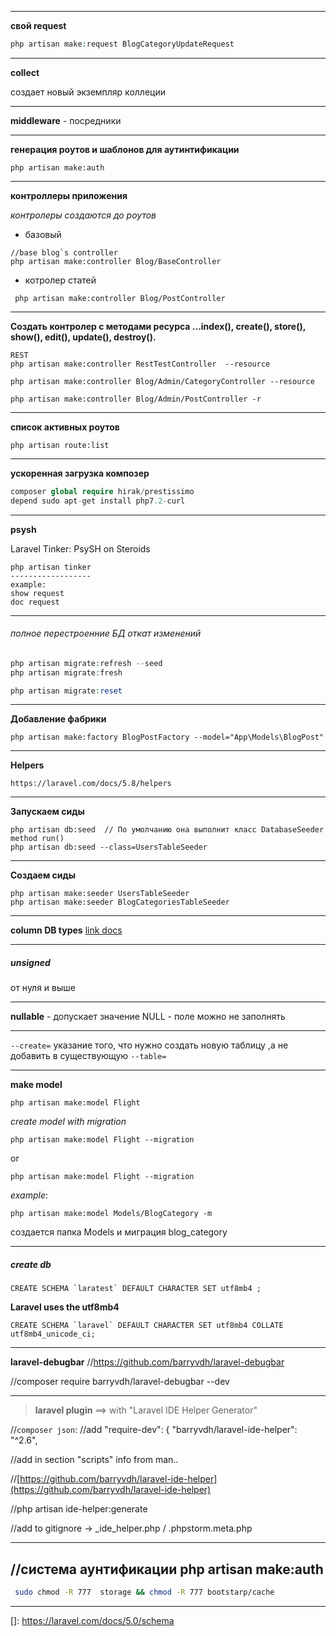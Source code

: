  
 
 ---
 
 **свой request**
```php
php artisan make:request BlogCategoryUpdateRequest
```
 
  ---

**collect** 

 создает новый экземпляр коллеции
 
 ---
**middleware** - посредники
 
 ---

**генерация роутов и шаблонов для аутинтификации**
```
php artisan make:auth
```
 
 ---

**контроллеры  приложения**

_контролеры создаются до роутов_

- базовый
```
//base blog`s controller
php artisan make:controller Blog/BaseController
```
- котролер статей
```
 php artisan make:controller Blog/PostController
```

 
 ---
 
**Создать контролер с методами ресурса ...index(), create(), store(), show(), edit(), update(), destroy().**
```
REST
php artisan make:controller RestTestController  --resource

php artisan make:controller Blog/Admin/CategoryController --resource

php artisan make:controller Blog/Admin/PostController -r

```
 
 
 ---
 
 
**список активных роутов**
```
php artisan route:list
```
 
  ---
 
 
**ускоренная загрузка композер**

```php
composer global require hirak/prestissimo
depend sudo apt-get install php7.2-curl
```
 
  ---
 
 
 **psysh**
 
 Laravel Tinker: PsySH on Steroids
 ```
php artisan tinker
------------------
example:
show request
doc request
```
 
  ---
 
 
 ###### полное перестроенние БД oткат изменений
 
 ```php
php artisan migrate:refresh --seed
php artisan migrate:fresh

php artisan migrate:reset

```
 
 ---
 
 **Добавление фабрики**
 ```
php artisan make:factory BlogPostFactory --model="App\Models\BlogPost"
```
 
  ---
 
 **Helpers**
 
 ``
 https://laravel.com/docs/5.8/helpers
 ``
  
  ---
 
 **Запускаем сиды**
```
php artisan db:seed  // По умолчанию она выполнит класс DatabaseSeeder method run()  
php artisan db:seed --class=UsersTableSeeder
```

 
 ---

**Создаем сиды**

```
php artisan make:seeder UsersTableSeeder
php artisan make:seeder BlogCategoriesTableSeeder
```
 
---
 
 **column DB types** [link docs](https://laravel.com/docs/5.0/schema)
 
 ---

##### unsigned
от нуля и выше
 
 ---

**nullable** - допускает значение NULL - поле можно не заполнять

---

`--create=` указание того, что нужно создать новую таблицу ,а не добавить в существующую
`--table=`

---
**make model**

`php artisan make:model Flight`

_create model with migration_

`php artisan make:model Flight --migration`

or

`php artisan make:model Flight --migration`

_example_:

`php artisan make:model Models/BlogCategory -m`
 
создается папка Models и миграция blog_category

------------------------------------------------------------
##### create db 
```mysql
CREATE SCHEMA `laratest` DEFAULT CHARACTER SET utf8mb4 ;
```
**Laravel uses the utf8mb4**
```mysql
CREATE SCHEMA `laravel` DEFAULT CHARACTER SET utf8mb4 COLLATE utf8mb4_unicode_ci;
```
------------------------------------------------------------

**laravel-debugbar**
 //https://github.com/barryvdh/laravel-debugbar
 
//composer require barryvdh/laravel-debugbar --dev


------------------------------------------------------------
>__laravel plugin__  ==> with "Laravel IDE Helper Generator"

//`composer json`:
//add "require-dev": { "barryvdh/laravel-ide-helper": "^2.6",
       
//add in section "scripts"  info from man..


//[https://github.com/barryvdh/laravel-ide-helper](https://github.com/barryvdh/laravel-ide-helper)

//php artisan ide-helper:generate

//add to gitignore -> _ide_helper.php  /  .phpstorm.meta.php



------------------------------------------------------------
//система аунтификации
 php artisan make:auth
 ------------------------------------------------------------
```bash
 sudo chmod -R 777  storage && chmod -R 777 bootstarp/cache
```
------------------------------------------------------------


[]: https://laravel.com/docs/5.0/schema